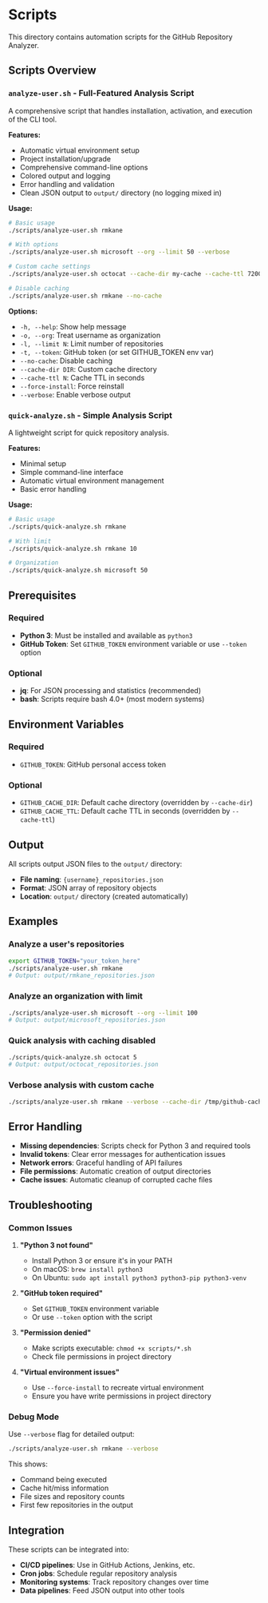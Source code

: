 # Scripts

This directory contains automation scripts for the GitHub Repository Analyzer.

## Scripts Overview

### `analyze-user.sh` - Full-Featured Analysis Script

A comprehensive script that handles installation, activation, and execution of the CLI tool.

**Features:**

- Automatic virtual environment setup
- Project installation/upgrade
- Comprehensive command-line options
- Colored output and logging
- Error handling and validation
- Clean JSON output to `output/` directory (no logging mixed in)

**Usage:**

```bash
# Basic usage
./scripts/analyze-user.sh rmkane

# With options
./scripts/analyze-user.sh microsoft --org --limit 50 --verbose

# Custom cache settings
./scripts/analyze-user.sh octocat --cache-dir my-cache --cache-ttl 7200

# Disable caching
./scripts/analyze-user.sh rmkane --no-cache
```

**Options:**

- `-h, --help`: Show help message
- `-o, --org`: Treat username as organization
- `-l, --limit N`: Limit number of repositories
- `-t, --token`: GitHub token (or set GITHUB_TOKEN env var)
- `--no-cache`: Disable caching
- `--cache-dir DIR`: Custom cache directory
- `--cache-ttl N`: Cache TTL in seconds
- `--force-install`: Force reinstall
- `--verbose`: Enable verbose output

### `quick-analyze.sh` - Simple Analysis Script

A lightweight script for quick repository analysis.

**Features:**

- Minimal setup
- Simple command-line interface
- Automatic virtual environment management
- Basic error handling

**Usage:**
```bash
# Basic usage
./scripts/quick-analyze.sh rmkane

# With limit
./scripts/quick-analyze.sh rmkane 10

# Organization
./scripts/quick-analyze.sh microsoft 50
```

## Prerequisites

### Required

- **Python 3**: Must be installed and available as `python3`
- **GitHub Token**: Set `GITHUB_TOKEN` environment variable or use `--token` option

### Optional

- **jq**: For JSON processing and statistics (recommended)
- **bash**: Scripts require bash 4.0+ (most modern systems)

## Environment Variables

### Required

- `GITHUB_TOKEN`: GitHub personal access token

### Optional

- `GITHUB_CACHE_DIR`: Default cache directory (overridden by `--cache-dir`)
- `GITHUB_CACHE_TTL`: Default cache TTL in seconds (overridden by `--cache-ttl`)

## Output

All scripts output JSON files to the `output/` directory:

- **File naming**: `{username}_repositories.json`
- **Format**: JSON array of repository objects
- **Location**: `output/` directory (created automatically)

## Examples

### Analyze a user's repositories

```bash
export GITHUB_TOKEN="your_token_here"
./scripts/analyze-user.sh rmkane
# Output: output/rmkane_repositories.json
```

### Analyze an organization with limit

```bash
./scripts/analyze-user.sh microsoft --org --limit 100
# Output: output/microsoft_repositories.json
```

### Quick analysis with caching disabled

```bash
./scripts/quick-analyze.sh octocat 5
# Output: output/octocat_repositories.json
```

### Verbose analysis with custom cache

```bash
./scripts/analyze-user.sh rmkane --verbose --cache-dir /tmp/github-cache --cache-ttl 1800
```

## Error Handling

- **Missing dependencies**: Scripts check for Python 3 and required tools
- **Invalid tokens**: Clear error messages for authentication issues
- **Network errors**: Graceful handling of API failures
- **File permissions**: Automatic creation of output directories
- **Cache issues**: Automatic cleanup of corrupted cache files

## Troubleshooting

### Common Issues

1. **"Python 3 not found"**
   - Install Python 3 or ensure it's in your PATH
   - On macOS: `brew install python3`
   - On Ubuntu: `sudo apt install python3 python3-pip python3-venv`

2. **"GitHub token required"**
   - Set `GITHUB_TOKEN` environment variable
   - Or use `--token` option with the script

3. **"Permission denied"**
   - Make scripts executable: `chmod +x scripts/*.sh`
   - Check file permissions in project directory

4. **"Virtual environment issues"**
   - Use `--force-install` to recreate virtual environment
   - Ensure you have write permissions in project directory

### Debug Mode

Use `--verbose` flag for detailed output:

```bash
./scripts/analyze-user.sh rmkane --verbose
```

This shows:

- Command being executed
- Cache hit/miss information
- File sizes and repository counts
- First few repositories in the output

## Integration

These scripts can be integrated into:

- **CI/CD pipelines**: Use in GitHub Actions, Jenkins, etc.
- **Cron jobs**: Schedule regular repository analysis
- **Monitoring systems**: Track repository changes over time
- **Data pipelines**: Feed JSON output into other tools
